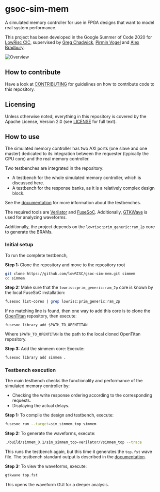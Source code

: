 # gsoc-sim-mem

A simulated memory controller for use in FPGA designs that want to model real system performance.

This project has been developed in the Google Summer of Code 2020 for [LowRisc CIC](https://www.lowrisc.org/), supervised by [Greg Chadwick](https://github.com/GregAC), [Pirmin Vogel](https://github.com/vogelpi) and [Alex Bradbury](https://github.com/asb).

![Overview](https://i.imgur.com/BwElPLe.png)

## How to contribute

Have a look at [CONTRIBUTING](./CONTRIBUTING.md) for guidelines on how to
contribute code to this repository.

## Licensing

Unless otherwise noted, everything in this repository is covered by the Apache
License, Version 2.0 (see [LICENSE](./LICENSE) for full text).

## How to use

The simulated memory controller has two AXI ports (one slave and one master) dedicated to its integration between the requester (typically the CPU core) and the real memory controller.

Two testbenches are integrated in the repository:

- A testbench for the whole simulated memory controller, which is discussed here.
- A testbench for the response banks, as it is a relatively complex design block.

See the [documentation](https://github.com/flaviens/gsoc-sim-mem/documentation.md) for more information about the testbenches.

The required tools are [Verilator](https://www.veripool.org/wiki/verilator) and [FuseSoC](https://github.com/olofk/fusesoc). Additionally, [GTKWave](http://gtkwave.sourceforge.net/) is used for analyzing waveforms.

Additionally, the project depends on the `lowrisc:prim_generic:ram_2p` core to generate the BRAMs.

### Initial setup

To run the complete testbench,

**Step 1:** Clone the repository and move to the repository root

```bash
git clone https://github.com/lowRISC/gsoc-sim-mem.git simmem
cd simmem
```


**Step 2:** Make sure that the `lowrisc:prim_generic:ram_2p` core is known by the local FuseSoC installation:

```bash
fusesoc list-cores | grep lowrisc:prim_generic:ram_2p
```

If no matching line is found, then one way to add this core is to clone the [OpenTitan](https://github.com/lowRISC/opentitan) repository, then execute:

```
fusesoc library add $PATH_TO_OPENTITAN
```

Where `$PATH_TO_OPENTITAN` is the path to the local cloned OpenTitan repository.

**Step 3:** Add the simmem core: Execute:

```bash
fusesoc library add simmem .
```

### Testbench execution

The main testbench checks the functionality and performance of the simulated memory controller by:

- Checking the write response ordering according to the corresponding requests.
- Displaying the actual delays.

**Step 1:** To compile the design and testbench, execute:

```bash
fusesoc run --target=sim_simmem_top simmem
```

**Step 2:** To generate the waveforms, execute:

```bash
./build/simmem_0.1/sim_simmem_top-verilator/Vsimmem_top --trace
```

This runs the testbench again, but this time it generates the `top.fst` wave file.
The testbench standard output is described in the [documentation](https://github.com/flaviens/gsoc-sim-mem/documentation.md).

**Step 3:** To view the waveforms, execute:

```bash
gtkwave top.fst
```

This opens the waveform GUI for a deeper analysis.
